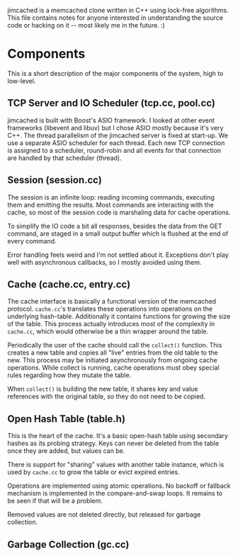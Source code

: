 jimcached is a memcached clone written in C++ using lock-free
algorithms. This file contains notes for anyone interested in
understanding the source code or hacking on it -- most likely me in
the future. :)

Components
==========

This is a short description of the major components of the system,
high to low-level.

TCP Server and IO Scheduler (tcp.cc, pool.cc)
--------------------------------------------

jimcached is built with Boost's ASIO framework. I looked at other
event frameworks (libevent and libuv) but I chose ASIO mostly because
it's very C++. The thread parallelism of the jimcached server is fixed
at start-up. We use a separate ASIO scheduler for each thread. Each
new TCP connection is assigned to a scheduler, round-robin and all
events for that connection are handled by that scheduler (thread).

Session (session.cc)
--------------------

The session is an infinite loop: reading incoming commands, executing
them and emitting the results. Most commands are interacting with the
cache, so most of the session code is marshaling data for cache
operations.

To simplify the IO code a bit all responses, besides the data from the
GET command, are staged in a small output buffer which is flushed at
the end of every command.

Error handling feels weird and I'm not settled about it. Exceptions
don't play well with asynchronous callbacks, so I mostly avoided using
them. 

Cache (cache.cc, entry.cc)
--------------------------

The cache interface is basically a functional version of the memcached
protocol. `cache.cc`'s translates these operations into operations on
the underlying hash-table.  Additionally it contains functions for
growing the size of the table.  This process actually introduces most
of the complexity in `cache.cc`, which would otherwise be a thin
wrapper around the table.

Periodically the user of the cache should call the `collect()`
function. This creates a new table and copies all "live" entries from
the old table to the new. This process may be initiated asynchronously
from ongoing cache operations. While collect is running, cache
operations must obey special rules regarding how they mutate the table.

When `collect()` is building the new table, it shares key and value
references with the original table, so they do not need to be copied.

Open Hash Table (table.h)
-------------------------

This is the heart of the cache. It's a basic open-hash table using
secondary hashes as its probing strategy.  Keys can never be deleted
from the table once they are added, but values can be.

There is support for "sharing" values with another table instance,
which is used by `cache.cc` to grow the table or evict expired
entries.

Operations are implemented using atomic operations. No backoff or
fallback mechanism is implemented in the compare-and-swap loops. It
remains to be seen if that will be a problem.

Removed values are not deleted directly, but released for garbage collection.

Garbage Collection (gc.cc)
--------------------------


